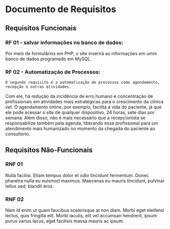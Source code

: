 # Documento de Requisitos

## Requisitos Funcionais

### RF 01 - salvar informações no banco de dados:

  Por meio de formulários em PHP, o site inserirá as informações em umm banco de dados programado em MySQL.

### RF 02 - Automatização de Processos:

	O segundo requisito é a automatização de processos como agendamento, recepção e outras atividades. 
Com ele, há redução da incidência de erro humano e concentração de profissionais em atividades mais estratégicas para o crescimento da clínica vet. 
O agendamento online, por exemplo, facilita a vida do paciente, já que ele pode acessar o site de qualquer dispositivo, 24 horas, sete dias por semana. 
Além disso, não é mais necessário que a recepcionista se responsabilize também pela agenda, 
liberando essa profissional para um atendimento mais humanizado no momento da chegada do paciente ao consultório.

## Requisitos Não-Funcionais

### RNF 01

Nulla facilisi. Etiam tempus dolor et odio tincidunt fermentum. Donec pharetra nulla eu euismod maximus. Maecenas eu mauris tincidunt, pulvinar tellus sed, blandit eros.

### RNF 02

Nam id enim ut quam faucibus scelerisque at non diam. Morbi eget eleifend lectus, quis fringilla elit. Morbi iaculis, elit vel accumsan hendrerit, ipsum purus varius lacus, eget facilisis massa mauris ac ipsum.
